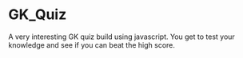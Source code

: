 # GK_Quiz
A very interesting GK quiz build using javascript. You get to test your knowledge and see if you can beat the high score.
